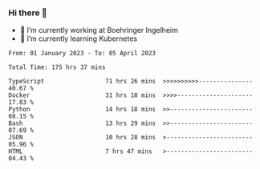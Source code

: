 ### Hi there 👋
- 🔭 I’m currently working at Boehringer Ingelheim
- 🌱 I’m currently learning Kubernetes

 
<!--START_SECTION:waka-->

```text
From: 01 January 2023 - To: 05 April 2023

Total Time: 175 hrs 37 mins

TypeScript                 71 hrs 26 mins  >>>>>>>>>>---------------   40.67 %
Docker                     31 hrs 18 mins  >>>>---------------------   17.83 %
Python                     14 hrs 18 mins  >>-----------------------   08.15 %
Bash                       13 hrs 29 mins  >>-----------------------   07.69 %
JSON                       10 hrs 28 mins  >------------------------   05.96 %
HTML                       7 hrs 47 mins   >------------------------   04.43 %
```

<!--END_SECTION:waka-->

 
